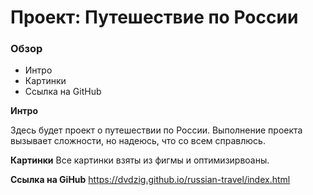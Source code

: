 # Проект: Путешествие по России

### Обзор
* Интро
* Картинки
* Ссылка на GitHub

**Интро**

Здесь будет проект о путешествии по России.
Выполнение проекта вызывает сложности, но надеюсь, что со всем справлюсь.


**Картинки**
Все картинки взяты из фигмы и оптимизирвоаны.

**Ссылка на GiHub**
https://dvdzig.github.io/russian-travel/index.html
